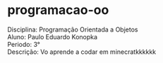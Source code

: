 # programacao-oo
Disciplina: Programação Orientada a Objetos</br>
Aluno: Paulo Eduardo Konopka</br>
Periodo: 3°</br>
Descrição: Vo aprende a codar em minecratkkkkkk</br>


